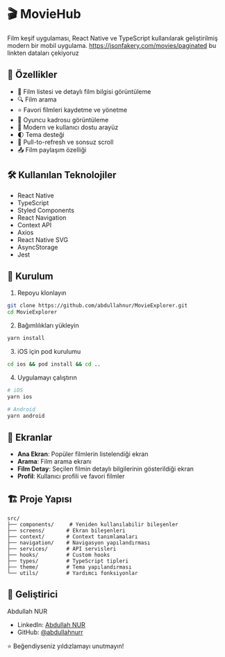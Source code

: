 # 🎬 MovieHub

Film keşif uygulaması, React Native ve TypeScript kullanılarak geliştirilmiş modern bir mobil uygulama.
https://jsonfakery.com/movies/paginated bu linkten dataları çekiyoruz 

## 🌟 Özellikler

- 🎥 Film listesi ve detaylı film bilgisi görüntüleme
- 🔍 Film arama
- ⭐ Favori filmleri kaydetme ve yönetme
- 👥 Oyuncu kadrosu görüntüleme
- 📱 Modern ve kullanıcı dostu arayüz
- 🌓 Tema desteği
- 🔄 Pull-to-refresh ve sonsuz scroll
- 📤 Film paylaşım özelliği

## 🛠 Kullanılan Teknolojiler

- React Native
- TypeScript
- Styled Components
- React Navigation
- Context API
- Axios
- React Native SVG
- AsyncStorage
- Jest

## 🚀 Kurulum

1. Repoyu klonlayın

```bash
git clone https://github.com/abdullahnur/MovieExplorer.git
cd MovieExplorer
```

2. Bağımlılıkları yükleyin

```bash
yarn install
```

3. iOS için pod kurulumu

```bash
cd ios && pod install && cd ..
```

4. Uygulamayı çalıştırın

```bash
# iOS
yarn ios

# Android
yarn android
```

## 📱 Ekranlar

- **Ana Ekran**: Popüler filmlerin listelendiği ekran
- **Arama**: Film arama ekranı
- **Film Detay**: Seçilen filmin detaylı bilgilerinin gösterildiği ekran
- **Profil**: Kullanıcı profili ve favori filmler

## 🏗 Proje Yapısı

```
src/
├── components/     # Yeniden kullanılabilir bileşenler
├── screens/       # Ekran bileşenleri
├── context/       # Context tanımlamaları
├── navigation/    # Navigasyon yapılandırması
├── services/      # API servisleri
├── hooks/         # Custom hooks
├── types/         # TypeScript tipleri
├── theme/         # Tema yapılandırması
└── utils/         # Yardımcı fonksiyonlar
```

## 👤 Geliştirici

Abdullah NUR

- LinkedIn: [Abdullah NUR](https://linkedin.com/in/abdullahnur)
- GitHub: [@abdullahnurr](https://github.com/abdullahnur)

⭐️ Beğendiyseniz yıldızlamayı unutmayın!


